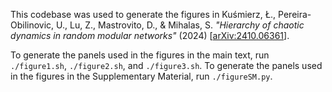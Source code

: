 This codebase was used to generate the figures in Kuśmierz, Ł., Pereira-Obilinovic, U., Lu, Z., Mastrovito, D., & Mihalas, S. *"Hierarchy of chaotic dynamics in random modular networks"* (2024) [[arXiv:2410.06361](https://arxiv.org/abs/2410.06361)].

To generate the panels used in the figures in the main text, run `./figure1.sh`, `./figure2.sh`, and `./figure3.sh`. To generate the panels used in the figures in the Supplementary Material, run `./figureSM.py`.
